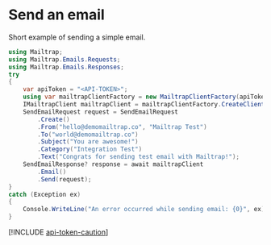 ﻿---
uid: snippets.simple-send-email
---

# Send an email
Short example of sending a simple email.

```csharp
using Mailtrap;
using Mailtrap.Emails.Requests;
using Mailtrap.Emails.Responses;
try
{
    var apiToken = "<API-TOKEN>";
    using var mailtrapClientFactory = new MailtrapClientFactory(apiToken);
    IMailtrapClient mailtrapClient = mailtrapClientFactory.CreateClient();
    SendEmailRequest request = SendEmailRequest
        .Create()
        .From("hello@demomailtrap.co", "Mailtrap Test")
        .To("world@demomailtrap.co")
        .Subject("You are awesome!")
        .Category("Integration Test")
        .Text("Congrats for sending test email with Mailtrap!");
    SendEmailResponse? response = await mailtrapClient
        .Email()
        .Send(request);
}
catch (Exception ex)
{
    Console.WriteLine("An error occurred while sending email: {0}", ex);
}
```

[!INCLUDE [api-token-caution](../includes/api-token-caution.md)]
